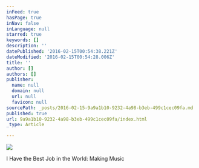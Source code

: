 ```yaml
---
inFeed: true
hasPage: true
inNav: false
inLanguage: null
starred: true
keywords: []
description: ''
datePublished: '2016-02-15T00:54:38.221Z'
dateModified: '2016-02-15T00:54:28.006Z'
title: ''
author: []
authors: []
publisher:
  name: null
  domain: null
  url: null
  favicon: null
sourcePath: _posts/2016-02-15-9a9a1b10-9232-4a98-b3eb-499c1cec09fa.md
published: true
url: 9a9a1b10-9232-4a98-b3eb-499c1cec09fa/index.html
_type: Article

---
```

![](https://the-grid-user-content.s3-us-west-2.amazonaws.com/048ab8a4-ab74-405f-81cf-1e65c132e758.jpg)

I Have the Best Job in the World: Making Music